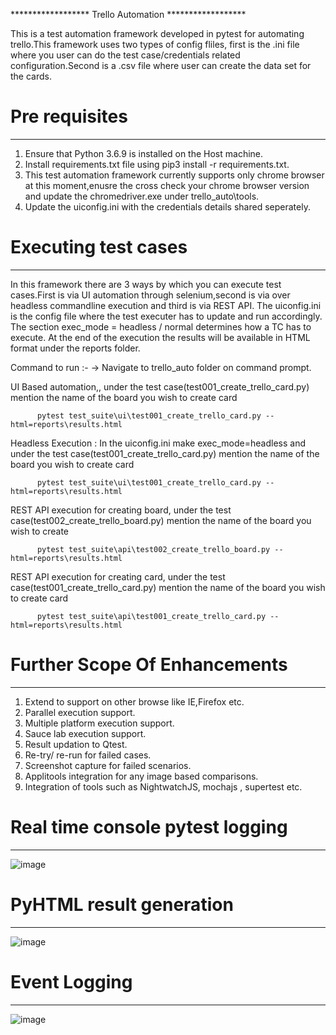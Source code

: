 ****************** Trello Automation  ******************

This is a test automation framework developed in pytest for automating trello.This framework uses two types of config fliles,
first is the .ini file where you user can do the test case/credentials related configuration.Second is a .csv file where user can
create the data set for the cards. 

# Pre requisites
-----------------------
1. Ensure that Python 3.6.9 is installed on the Host machine.
2. Install requirements.txt file using pip3 install -r requirements.txt.
3. This test automation framework currently supports only chrome browser at this moment,enusre the cross check your chrome browser version
   and update the chromedriver.exe under trello_auto\tools.
4. Update the uiconfig.ini with the credentials details shared seperately.

# Executing test cases
-----------------------
In this framework there are 3 ways by which you can execute test cases.First is via UI automation through selenium,second is via over headless commandline
execution and third is via REST API.
The uiconfig.ini is the config file where the test executer has to update and run accordingly.
The section exec_mode = headless / normal determines how a TC has to execute.
At the end of the execution the results will be available in HTML format under the reports folder.

Command to run :-
         -> Navigate to trello_auto folder on command prompt.
         
UI Based automation,, under the test case(test001_create_trello_card.py) mention the name of the board you wish to create card 

          pytest test_suite\ui\test001_create_trello_card.py --html=reports\results.html
          
Headless Execution : In the uiconfig.ini make exec_mode=headless and under the test case(test001_create_trello_card.py) mention the name of the board you wish to create card

          pytest test_suite\ui\test001_create_trello_card.py --html=reports\results.html
          
REST API execution for creating board, under the test case(test002_create_trello_board.py) mention the name of the board you wish to create

          pytest test_suite\api\test002_create_trello_board.py --html=reports\results.html
          
REST API execution for creating card, under the test case(test001_create_trello_card.py) mention the name of the board you wish to create card 

          pytest test_suite\api\test001_create_trello_card.py --html=reports\results.html		  


# Further Scope Of Enhancements
-------------------------------
1. Extend to support on other browse like IE,Firefox etc.
2. Parallel execution support.
3. Multiple platform execution support.
4. Sauce lab execution support.
5. Result updation to Qtest.
6. Re-try/ re-run for failed cases.
7. Screenshot capture for failed scenarios.
8. Applitools integration for any image based comparisons.
9. Integration of tools such as NightwatchJS, mochajs , supertest etc.

# Real time console pytest logging
-------------------------------
![image](https://user-images.githubusercontent.com/40270316/114312555-9f571b00-9b10-11eb-82bc-ae0eac16816a.png)

# PyHTML result generation
-------------------------------

![image](https://user-images.githubusercontent.com/40270316/114312606-d1687d00-9b10-11eb-933e-3a8a8c1aceb9.png)


# Event Logging
-------------------------------
![image](https://user-images.githubusercontent.com/40270316/114312646-f2c96900-9b10-11eb-9aec-b99e01c12206.png)


